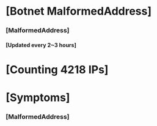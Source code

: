 # [Botnet MalformedAddress]
### [MalformedAddress]
#### [Updated every 2~3 hours]

# [Counting 4218 IPs]

# [Symptoms] 
###   [MalformedAddress]
